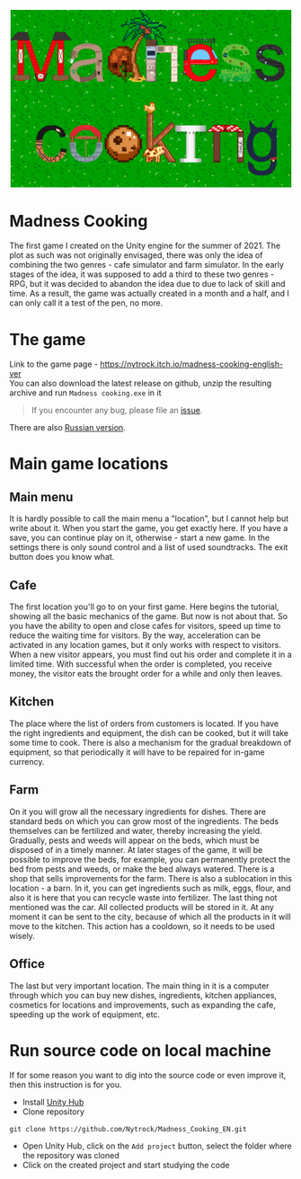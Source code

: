 <p align="center"><img src="Assets/Images/Энд.png" alt="Madness Cooking Logo" width="500"></p>

# Madness Cooking
The first game I created on the Unity engine for the summer of 2021. The plot as such was not originally envisaged, there was only the idea of combining the two
genres - cafe simulator and farm simulator. In the early stages of the idea, it was supposed to add a third to these two genres - RPG, but it was decided to abandon the idea due to
due to lack of skill and time. As a result, the game was actually created in a month and a half, and I can only call it a test of the pen, no more.

# The game

Link to the game page - https://nytrock.itch.io/madness-cooking-english-ver <br>
You can also download the latest release on github, unzip the resulting archive and run `Madness cooking.exe` in it
> If you encounter any bug, please file an [issue](https://github.com/Nytrock/Madness_Cooking_EN/issues).

There are also [Russian version](https://github.com/Nytrock/Madness_Cooking_RU).

# Main game locations

## Main menu
It is hardly possible to call the main menu a "location", but I cannot help but write about it. When you start the game, you get exactly here. If you have a save, you can continue
play on it, otherwise - start a new game. In the settings there is only sound control and a list of used soundtracks. The exit button does you know what.

## Cafe
The first location you'll go to on your first game. Here begins the tutorial, showing all the basic mechanics of the game. But now is not about that. So you have
the ability to open and close cafes for visitors, speed up time to reduce the waiting time for visitors. By the way, acceleration can be activated in any location
games, but it only works with respect to visitors. When a new visitor appears, you must find out his order and complete it in a limited time. With successful
when the order is completed, you receive money, the visitor eats the brought order for a while and only then leaves.

## Kitchen
The place where the list of orders from customers is located. If you have the right ingredients and equipment, the dish can be cooked, but it will take some time to cook.
There is also a mechanism for the gradual breakdown of equipment, so that periodically it will have to be repaired for in-game currency.

## Farm
On it you will grow all the necessary ingredients for dishes. There are standard beds on which you can grow most of the ingredients. The beds themselves can be fertilized
and water, thereby increasing the yield. Gradually, pests and weeds will appear on the beds, which must be disposed of in a timely manner.
At later stages of the game, it will be possible to improve the beds, for example, you can permanently protect the bed from pests and weeds, or make the bed always
watered. There is a shop that sells improvements for the farm. There is also a sublocation in this location - a barn. In it, you can get ingredients such as milk, eggs, flour, and also it is here that you can recycle
waste into fertilizer. The last thing not mentioned was the car. All collected products will be stored in it. At any moment it can be sent to the city,
because of which all the products in it will move to the kitchen. This action has a cooldown, so it needs to be used wisely.

## Office
The last but very important location. The main thing in it is a computer through which you can buy new dishes, ingredients, kitchen appliances, cosmetics for locations
and improvements, such as expanding the cafe, speeding up the work of equipment, etc.

# Run source code on local machine
If for some reason you want to dig into the source code or even improve it, then this instruction is for you.

- Install [Unity Hub](https://unity3d.com/en/get-unity/download)
- Clone repository

```shell
git clone https://github.com/Nytrock/Madness_Cooking_EN.git
```
- Open Unity Hub, click on the `Add project` button, select the folder where the repository was cloned
- Click on the created project and start studying the code
